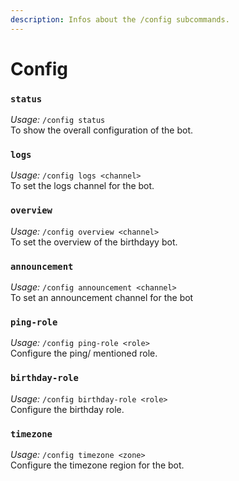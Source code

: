 ```yaml
---
description: Infos about the /config subcommands.
---
```


# Config

### `status`

_Usage:_ `/config status`\
To show the overall configuration of the bot.

### `logs`

_Usage:_ `/config logs <channel>`\
To set the logs channel for the bot.

### `overview`

_Usage:_ `/config overview <channel>`\
To set the overview of the birthdayy bot.

### `announcement`

_Usage:_ `/config announcement <channel>`\
To set an announcement channel for the bot

### `ping-role`

_Usage:_ `/config ping-role <role>`\
Configure the ping/ mentioned role.

### `birthday-role`

_Usage:_ `/config birthday-role <role>`\
Configure the birthday role.

### `timezone`

_Usage:_ `/config timezone <zone>`\
Configure the timezone region for the bot.
